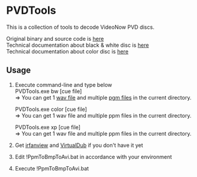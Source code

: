 # PVDTools

This is a collection of tools to decode VideoNow PVD discs.

Original binary and source code is [here](https://sourceforge.net/projects/pvdtools/)  
Technical documentation about black & white disc is [here](https://web.archive.org/web/20161026023116/http://pvdtools.sourceforge.net:80/format.txt)  
Technical documentation about color disc is [here](https://forum.videohelp.com/threads/123262-converting-video-formats-%28For-Hasbro-s-VideoNow%29-I-know-the/page17#post1149694)

## Usage
1. Execute command-line and type below  
   PVDTools.exe bw [cue file]  
   => You can get 1 [wav file](https://en.wikipedia.org/wiki/WAV) and multiple [pgm files](https://en.wikipedia.org/wiki/Netpbm_format) in the current directory.

   PVDTools.exe color [cue file]  
   => You can get 1 wav file and multiple ppm files in the current directory.

   PVDTools.exe xp [cue file]  
   => You can get 1 wav file and multiple ppm files in the current directory.

2. Get [irfanview](https://www.irfanview.com/) and [VirtualDub](http://www.virtualdub.org/) if you don't have it yet
3. Edit !PpmToBmpToAvi.bat in accordance with your environment
4. Execute !PpmToBmpToAvi.bat
